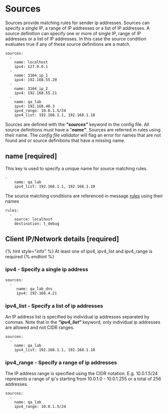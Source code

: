 # Sources

Sources provide matching rules for sender ip addresses. Sources can specify a single IP, a range of IP addresses or a list of IP addresses. A source definition can specify one or more of single IP, range of IP addresses or a list of IP addresses. In this case the source condition evaluates true if any of these source definitions are a match.

```text
sources:
  -
    name: localhost
    ipv4: 127.0.0.1
  -
    name: 3164_ip_1
    ipv4: 192.168.55.20
  -
    name: 3164_ip_2
    ipv4: 192.168.55.21
  -
    name: qa_lab
    ipv4: 192.168.40.3
    ipv4_range: 10.0.1.5/24
    ipv4_list: 192.168.1.1, 192.168.1.10
```

Sources are defined with the _**"sources"**_ keyword in the config file. All source definitions must have a "_**name"**_. Sources are referred in rules using their name. The _config file validator_ will flag an error for names that are not found and or source definitions that have a missing name.

## name \[required\]

This key is used to specify a unique name for source matching rules.

```text
-
    name: qa_lab
    ipv4_list: 192.168.1.1, 192.168.1.10
```

The source matching conditions are referenced in message [rules](/flash-configuration/rules.md) using their names

```text
rules:
  -
    source: localhost
    destination: t_debug
```

## Client IP/Network details \[required\]

{% hint style="info" %}
At least one of ipv4, ipv4\_list and ipv4\_range is required
{% endhint %}

### ipv4 - Specify a single ip address

```text
sources:
  - 
     name: qa_lab_dns
     ipv4: 192.168.4.21
```

### ipv4\_list - Specify a list of ip addresses

An IP address list is specified by individual ip addresses separated by commas. Note that in the _**"ipv4\_list"**_ keyword, only individual ip addresses are allowed and not CIDR ranges.

```text
sources:
  -    
    name: qa_lab
    ipv4_list: 192.168.1.1, 192.168.1.10
```

### ipv4\_range - Specify a range of ip addresses

The IP address range is specified using the CIDR notation. E.g. 10.0.1.5/24 represents a range of ip's starting from 10.0.1.0 - 10.0.1.255 or a total of 256 addresses.

```text
sources:
  -
    name: qa_lab
    ipv4_range: 10.0.1.5/24
```

